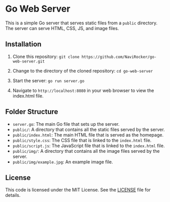 # Go Web Server

This is a simple Go server that serves static files from a `public` directory. The server can serve HTML, CSS, JS, and image files.

## Installation

1. Clone this repository:
`git clone https://github.com/NaviRocker/go-web-server.git`

2. Change to the directory of the cloned repository:
`cd go-web-server`

3. Start the server:
`go run server.go`


4. Navigate to `http://localhost:8080` in your web browser to view the index.html file.

## Folder Structure
- `server.go`: The main Go file that sets up the server.
- `public/`: A directory that contains all the static files served by the server.
- `public/index.html`: The main HTML file that is served as the homepage.
- `public/style.css`: The CSS file that is linked to the `index.html` file.
- `public/script.js`: The JavaScript file that is linked to the `index.html` file.
- `public/img/`: A directory that contains all the image files served by the server.
- `public/img/example.jpg`: An example image file.

## License

This code is licensed under the MIT License. See the [LICENSE](https://github.com/NaviRocker/Go-Web-Server/blob/main/LICENSE) file for details.





